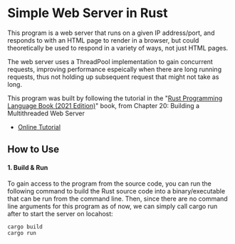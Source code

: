 # Simple Web Server in Rust

This program is a web server that runs on a given IP address/port, and responds to with an HTML page to render in a browser, but could theoretically be used to respond in a variety of ways, not just HTML pages.

The web server uses a ThreadPool implementation to gain concurrent requests, improving performance espeically when there are long running requests, thus not holding up subsequent request that might not take as long.

This program was built by following the tutorial in the "[Rust Programming Language Book (2021 Edition)](https://nostarch.com/rust-programming-language-2nd-edition)" book, from Chapter 20: Building a Multithreaded Web Server

- [Online Tutorial](https://doc.rust-lang.org/stable/book/ch20-00-final-project-a-web-server.html)

## How to Use

#### 1. Build & Run

To gain access to the program from the source code, you can run the following command to build the Rust source code into a binary/executable that can be run from the command line. Then, since there are no command line arguments for this program as of now, we can simply call cargo run after to start the server on locahost:

```
cargo build
cargo run
```
